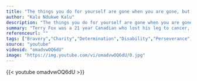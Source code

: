 ```yaml
---
title: "The things you do for yourself are gone when you are gone, but the things you do for others remain as your legacy."
author: "Kalu Ndukwe Kalu"
description: "The things you do for yourself are gone when you are gone, but the things you do for others remain as your legacy. - Kalu Ndukwe Kalu quotes from GetInspired365.com"
summary: "Terry Fox was a 21 year Canadian who lost his leg to cancer, but was determined to leave a legacy. Despite suffering from this wretched disease and only having one leg, he ran 3339 miles across Canada. Shortly before finishing his incredible journey Terry tragically finally succumbed to his cancer and lost his life. Terry’s story didn’t end there – Terry has now raised over 400 million dollars for Cancer Research. This Terry Fox memorial video was produced by TELUS in partnership with the Terry "
referenceurl: ""
tags: ["Bravery","Charity","Determination","Disability","Perseverance","Sport",]
source: "youtube"
videoid: "omadvwOQ6dU"
image: "https://img.youtube.com/vi/omadvwOQ6dU/0.jpg"
---
```


{{< youtube omadvwOQ6dU >}}
